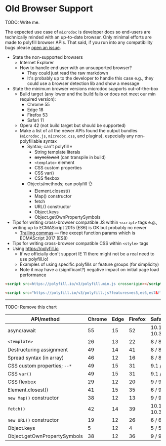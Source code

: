 # Old Browser Support

TODO: Write me.

The expected use case of `microdoc` is developer docs so end-users are technically minded with an up-to-date browser. Only minimal efforts are made to polyfill browser APIs. That said, if you run into any compatibility bugs please [open an issue](https://github.com/maxmilton/microdoc/issues).

- State the non-supported browsers
  - Internet Explorer
  - How to handle end user with an unsupported browser?
    - They could just read the raw markdown
    - It's probably up to the developer to handle this case e.g., they could use a browser detection lib and show a message
- State the minimum browser versions microdoc supports out-of-the-box
  - Build target (any lower and the build fails or does not meet our min required version):
    - Chrome 55
    - Edge 18
    - Firefox 53
    - Safari 11
  - Opera 42 (not build target but should be supported)
  - Make a list of all the newer APIs found the output bundles (`microdoc.js`, `microdoc.css`, and plugins), especially any non-polyfillable syntax
    - Syntax; can't polyfill 💀
      - String template literals
      - ~~async/await~~ (can transpile in build)
      - `<template>` element
      - CSS custom properties
      - CSS var()
      - CSS flexbox
    - Objects/methods; can polyfill 👌
      - Element.closest()
      - Map() constructor
      - fetch
      - URL() constructor
      - Object.keys
      - Object.getOwnPropertySymbols
- Tips for writing cross-browser compatible JS within `<script>` tags e.g., writing up to ECMAScript 2015 (ES6) is OK but probably no newer
  - [Trailing commas](https://developer.mozilla.org/en-US/docs/Web/JavaScript/Reference/Trailing_commas) — fine except function params which is ECMAScript 2017 (ES8)
- Tips for writing cross-browser compatible CSS within `<style>` tags
- Using <https://polyfill.io>
  - If we officially don't support IE 11 there might not be a real need to use polyfill.io!
  - Examples of using specific polyfills or feature groups (for simplicity)
  - Note it may have a (significant?) negative impact on initial page load performance

```html
<script src=https://polyfill.io/v3/polyfill.min.js crossorigin></script>
```

<!-- prettier-ignore-start -->

```html
<script src="https://polyfill.io/v3/polyfill.js?features=es5,es6,es7&flags=gated" crossorigin></script>
```

<!-- prettier-ignore-end -->

---

TODO: Remove this chart

| API/method                   | Chrome | Edge | Firefox | Safari/iOS  | IE  | Opera/mob |
| ---------------------------- | ------ | ---- | ------- | ----------- | --- | --------- |
| async/await                  | 55     | 15   | 52      | 10.1 / 10.3 | -   | 42        |
| `<template>`                 | 26     | 13   | 22      | 8 / 8       | -   | 15        |
| Destructuring assignment     | 49     | 14   | 41      | 8 / 8       | -   | 36        |
| Spread syntax (in array)     | 46     | 12   | 16      | 8 / 8       | -   | 37 / 37   |
| CSS custom properties; `--*` | 49     | 15   | 31      | 9.1 / 9.3   | -   | 36        |
| CSS `var()`                  | 49     | 15   | 31      | 9.1 / 9.3   | -   | 36        |
| CSS flexbox                  | 29     | 12   | 20      | 9 / 9       | 11  | 7 / 10.1  |
| Element.closest()            | 41     | 15   | 35      | 6 / 9       | -   | 28 / 28   |
| `new Map()` constructor      | 38     | 12   | 13      | 9 / 9       | 11  | 25 / 25   |
| `fetch()`                    | 42     | 14   | 39      | 10.1 / 10.3 | -   | 29 / 29   |
| `new URL()` constructor      | 19     | 12   | 26      | 6 / 6       | -   | 15 / 14   |
| Object.keys                  | 5      | 12   | 4       | 5 / 5       | 9   | 12 / 12   |
| Object.getOwnPropertySymbols | 38     | 12   | 36      | 9 / 9       | -   | 25 / 25   |
